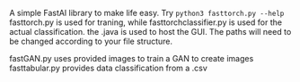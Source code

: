A simple FastAI library to make life easy.
Try
```python3 fasttorch.py --help```
fasttorch.py is used for traning, while fasttorchclassifier.py is used for the actual classification.
the .java is used to host the GUI. The paths will need to be changed according to your file structure.

fastGAN.py uses provided images to train a GAN to create images
fasttabular.py provides data classification from a .csv

